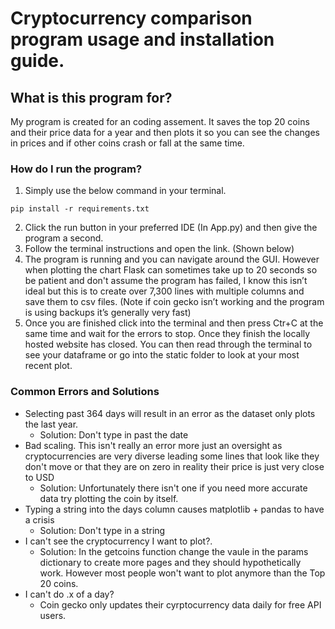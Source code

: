 # Cryptocurrency comparison program usage and installation guide.
## What is this program for?
My program is created for an coding assement. It saves the top 20 coins and their price data for a year and then plots it so you can see the changes in prices and if other coins crash or fall at the same time.

### How do I run the program?
1. Simply use the below command in your terminal.
```
pip install -r requirements.txt
```
2. Click the run button in your preferred IDE (In App.py) and then give the program a second.
3. Follow the terminal instructions and open the link. (Shown below)
4. The program is running and you can navigate around the GUI. However when plotting the chart Flask can sometimes take up to 20 seconds so be patient and don't assume the program has failed, I know this isn’t ideal but this is to create over 7,300 lines with multiple columns and save them to csv files. (Note if coin gecko isn’t working and the program is using backups it’s generally very fast)
5. Once you are finished click into the terminal and then press Ctr+C at the same time and wait for the errors to stop. Once they finish the locally hosted website has closed. You can then read through the terminal to see your dataframe or go into the static folder to look at your most recent plot.

### Common Errors and Solutions
- Selecting past 364 days will result in an error as the dataset only plots the last year.
   - Solution: Don't type in past the date
- Bad scaling. This isn't really an error more just an oversight as cryptocurrencies are very diverse leading some lines that look like they don't move or that they are on zero in reality their price is just very close to USD
   - Solution: Unfortunately there isn't one if you need more accurate data try plotting the coin by itself.
- Typing a string into the days column causes matplotlib + pandas to have a crisis
    - Solution: Don't type in a string
- I can't see the cryptocurrency  I want to plot?. 
    - Solution: In the getcoins function change the vaule in the params dictionary to create more pages and they should hypothetically work. However most people won't want to plot anymore than the Top 20 coins.
- I can't do .x of a day?
    - Coin gecko only updates their cyrptocurrency data daily for free API users.